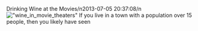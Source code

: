 Drinking Wine at the Movies/n2013-07-05 20:37:08/n![\"wine_in_movie_theaters\"](\"http://blog.undergroundcellar.com/wp-content/uploads/2013/07/wine_in_movie_theaters.jpg\") If you live in a town with a population over 15 people, then you likely have seen 